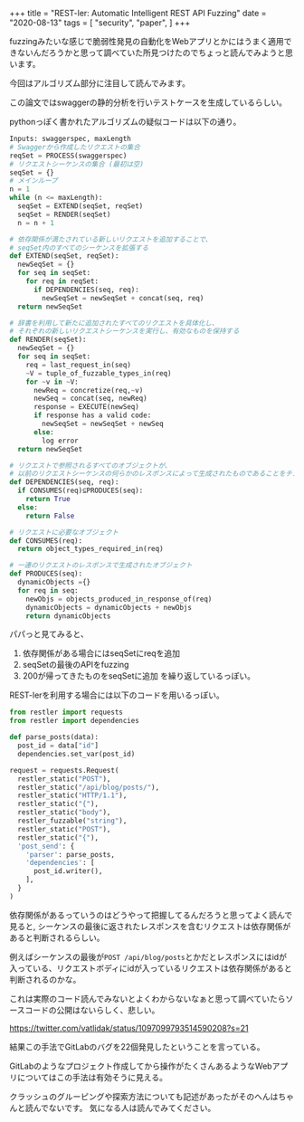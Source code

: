 +++
title = "REST-ler: Automatic Intelligent REST API Fuzzing"
date = "2020-08-13"
tags = [
    "security",
    "paper",
]
+++

fuzzingみたいな感じで脆弱性発見の自動化をWebアプリとかにはうまく適用できないんだろうかと思って調べていた所見つけたのでちょっと読んでみようと思います。

今回はアルゴリズム部分に注目して読んでみます。

この論文ではswaggerの静的分析を行いテストケースを生成しているらしい。

pythonっぽく書かれたアルゴリズムの疑似コードは以下の通り。

```python
Inputs: swaggerspec, maxLength
# Swaggerから作成したリクエストの集合
reqSet = PROCESS(swaggerspec)
# リクエストシーケンスの集合 (最初は空)
seqSet = {}
# メインループ
n = 1
while (n <= maxLength):
  seqSet = EXTEND(seqSet, reqSet)
  seqSet = RENDER(seqSet)
  n = n + 1

# 依存関係が満たされている新しいリクエストを追加することで、
# seqSet内のすべてのシーケンスを拡張する
def EXTEND(seqSet, reqSet):
  newSeqSet = {}
  for seq in seqSet:
    for req in reqSet:
      if DEPENDENCIES(seq, req):
        newSeqSet = newSeqSet + concat(seq, req)
  return newSeqSet

# 辞書を利用して新たに追加されたすべてのリクエストを具体化し、
# それぞれの新しいリクエストシーケンスを実行し、有効なものを保持する
def RENDER(seqSet):
  newSeqSet = {}
  for seq in seqSet:
    req = last_request_in(seq)
    ~V = tuple_of_fuzzable_types_in(req)
    for ~v in ~V:
      newReq = concretize(req,~v)
      newSeq = concat(seq, newReq)
      response = EXECUTE(newSeq)
      if response has a valid code:
        newSeqSet = newSeqSet + newSeq
      else:
        log error
  return newSeqSet

# リクエストで参照されるすべてのオブジェクトが、
# 以前のリクエストシーケンスの何らかのレスポンスによって生成されたものであることをチェックします。
def DEPENDENCIES(seq, req):
  if CONSUMES(req)⊆PRODUCES(seq):
    return True
  else:
    return False

# リクエストに必要なオブジェクト
def CONSUMES(req):
  return object_types_required_in(req)

# 一連のリクエストのレスポンスで生成されたオブジェクト
def PRODUCES(seq):
  dynamicObjects ={}
  for req in seq:
    newObjs = objects_produced_in_response_of(req)
    dynamicObjects = dynamicObjects + newObjs
    return dynamicObjects
```

パパっと見てみると、
1. 依存関係がある場合にはseqSetにreqを追加
2. seqSetの最後のAPIをfuzzing
3. 200が帰ってきたものをseqSetに追加
を繰り返しているっぽい。

REST-lerを利用する場合には以下のコードを用いるっぽい。

```python
from restler import requests
from restler import dependencies

def parse_posts(data):
  post_id = data["id"]
  dependencies.set_var(post_id)

request = requests.Request(
  restler_static("POST"),
  restler_static("/api/blog/posts/"),
  restler_static("HTTP/1.1"),
  restler_static("{"),
  restler_static("body"),
  restler_fuzzable("string"),
  restler_static("POST"),
  restler_static("{"),
  'post_send': {
    'parser': parse_posts,
    'dependencies': [
      post_id.writer(),
    ],
  }
)
```

依存関係があるっていうのはどうやって把握してるんだろうと思ってよく読んで見ると, シーケンスの最後に返されたレスポンスを含むリクエストは依存関係があると判断されるらしい。

例えばシーケンスの最後が`POST /api/blog/posts`とかだとレスポンスにはidが入っている、リクエストボディにidが入っているリクエストは依存関係があると判断されるのかな。

これは実際のコード読んでみないとよくわからないなぁと思って調べていたらソースコードの公開はないらしく、悲しい。

https://twitter.com/vatlidak/status/1097099793514590208?s=21

結果この手法でGitLabのバグを22個発見したということを言っている。

GitLabのようなプロジェクト作成してから操作がたくさんあるようなWebアプリについてはこの手法は有効そうに見える。

クラッシュのグルーピングや探索方法についても記述があったがそのへんはちゃんと読んでないです。
気になる人は読んでみてください。

